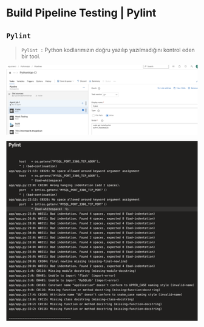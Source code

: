 # Build Pipeline Testing | Pylint

## ```Pylint```

> ```Pylint :``` Python kodlarımızın doğru yazılıp yazılmadığını kontrol eden bir tool.

![N|Solid](./images/pylint.png)

![N|Solid](./images/pylint2.png)